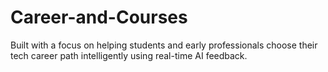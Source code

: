 # Career-and-Courses
Built with a focus on helping students and early professionals choose their tech career path intelligently using real-time AI feedback.
